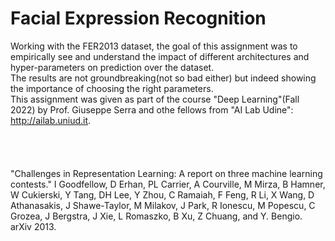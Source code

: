 # Facial Expression Recognition<br />
Working with the FER2013 dataset, the goal of this assignment was to empirically see and understand the impact of different architectures and hyper-parameters on prediction over the dataset.<br />
The results are not groundbreaking(not so bad either) but indeed showing the importance of choosing the right parameters.<br />
This assignment was given as part of the course "Deep Learning"(Fall 2022) by Prof. Giuseppe Serra and othe fellows from "AI Lab Udine": http://ailab.uniud.it.
<br /><br /><br /><br /><br />
"Challenges in Representation Learning: A report on three machine learning
contests." I Goodfellow, D Erhan, PL Carrier, A Courville, M Mirza, B
Hamner, W Cukierski, Y Tang, DH Lee, Y Zhou, C Ramaiah, F Feng, R Li,
X Wang, D Athanasakis, J Shawe-Taylor, M Milakov, J Park, R Ionescu,
M Popescu, C Grozea, J Bergstra, J Xie, L Romaszko, B Xu, Z Chuang, and
Y. Bengio. arXiv 2013.
